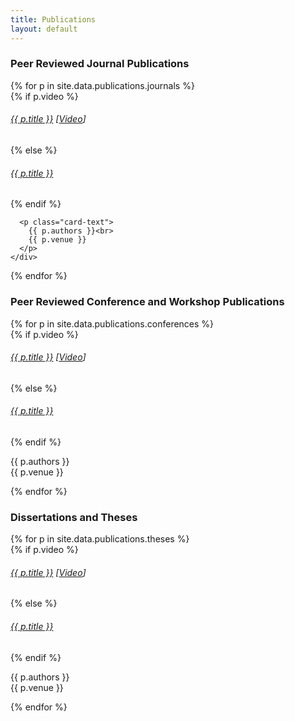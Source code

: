 ```yaml
---
title: Publications
layout: default
---
```


### Peer Reviewed Journal Publications

<div class="pb-4">
{% for p in site.data.publications.journals %}
  <div class="card bg-light border-0 mb-2">
    <div class="card-body">
      {% if p.video %}
        <h6 class="card-title"><a href="{{ p.pdf }}">{{ p.title }}</a> [<a href="{{ p.video }}">Video</a>]</h6>
      {% else %}
        <h6 class="card-title"><a href="{{ p.pdf }}">{{ p.title }}</a></h6>
      {% endif %}

      <p class="card-text">
        {{ p.authors }}<br>
        {{ p.venue }}
      </p>
    </div>
  </div>
{% endfor %}
</div>

### Peer Reviewed Conference and Workshop Publications

<div class="pb-4">
{% for p in site.data.publications.conferences %}
  <div class="card bg-light border-0 mb-2">
    <div class="card-body">
      {% if p.video %}
        <h6 class="card-title"><a href="{{ p.pdf }}">{{ p.title }}</a> [<a href="{{ p.video }}">Video</a>]</h6>
      {% else %}
        <h6 class="card-title"><a href="{{ p.pdf }}">{{ p.title }}</a></h6>
      {% endif %}
      <p class="card-text">
        {{ p.authors }}<br>
        {{ p.venue }}
      </p>
    </div>
  </div>
{% endfor %}
</div>

### Dissertations and Theses

<div class="pb-4">
{% for p in site.data.publications.theses %}
  <div class="card bg-light border-0 mb-2">
    <div class="card-body">
      {% if p.video %}
        <h6 class="card-title"><a href="{{ p.pdf }}">{{ p.title }}</a> [<a href="{{ p.video }}">Video</a>]</h6>
      {% else %}
        <h6 class="card-title"><a href="{{ p.pdf }}">{{ p.title }}</a></h6>
      {% endif %}
      <p class="card-text">
        {{ p.authors }}<br>
        {{ p.venue }}
      </p>
    </div>
  </div>
{% endfor %}
</div>
